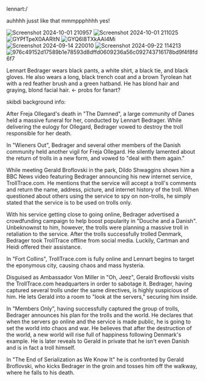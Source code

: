 lennart:/

auhhhh jusst like that mmmppphhhh yes!

![Screenshot 2024-10-01 210957](https://github.com/user-attachments/assets/4f0e48c2-8cba-498c-99a3-5dd64350b7fe)
![Screenshot 2024-10-01 211025](https://github.com/user-attachments/assets/9cef7240-8148-415e-bc5d-a57ad46db177)
![GYPfTpeX0AARltN](https://github.com/user-attachments/assets/f9493357-5582-4cc6-8350-6189dc4d6769)
![GYQ6I8TXkAAI4Mi](https://github.com/user-attachments/assets/fbad0082-4782-48b8-881d-b6a487688342)
![Screenshot 2024-09-14 220010](https://github.com/user-attachments/assets/3fa163ea-45c3-40ae-b08f-75cee0852d8f)
![Screenshot 2024-09-22 114213](https://github.com/user-attachments/assets/120e5f53-6b8c-44ec-913b-eda93c471a79)
![976c49152d17589b1e78593d8dffd0609236a56c092743716178bd9f4f8fd6f7](https://github.com/user-attachments/assets/d33fc2e8-2e6c-4768-8221-771450ef1018)

Lennart Bedrager wears black pants, a white shirt, a black tie, and black gloves. He also wears a long, black trench coat and a brown Tyrolean hat with a red feather brush and a green hatband. He has blond hair and graying, blond facial hair. <- probs for fanart?

skibdi background info:

After Freja Ollegard's death in "The Damned", a large community of Danes held a massive funeral for her, conducted by Lennart Bedrager. While delivering the eulogy for Ollegard, Bedrager vowed to destroy the troll responsible for her death.

In "Wieners Out", Bedrager and several other members of the Danish community held another vigil for Freja Ollegard. He silently lamented about the return of trolls in a new form, and vowed to "deal with them again."

While meeting Gerald Broflovski in the park, Dildo Shwaggins shows him a BBC News video featuring Bedrager announcing his new internet service, TrollTrace.com. He mentions that the service will accept a troll's comments and return the name, address, picture, and internet history of the troll. When questioned about others using the service to spy on non-trolls, he simply stated that the service is to be used on trolls only.

With his service getting close to going online, Bedrager advertised a crowdfunding campaign to help boost popularity in "Douche and a Danish". Unbeknownst to him, however, the trolls were planning a massive troll in retaliation to the service. After the trolls successfully trolled Denmark, Bedrager took TrollTrace offline from social media. Luckily, Cartman and Heidi offered their assistance.

In "Fort Collins", TrollTrace.com is fully online and Lennart begins to target the eponymous city, causing chaos and mass hysteria.

Disguised as Ambassador Von Miller in "Oh, Jeez", Gerald Broflovski visits the TrollTrace.com headquarters in order to sabotage it. Bedrager, having captured several trolls under the same directives, is highly suspicious of him. He lets Gerald into a room to "look at the servers," securing him inside.

In "Members Only", having successfully captured the group of trolls, Bedrager announces his plan for the trolls and the world. He declares that when the servers go online and the service is made public, he is going to set the world into chaos and war. He believes that after the destruction of the world, a new world will rise full of happiness following Denmark's example. He is later reveals to Gerald in private that he isn't even Danish and is in fact a troll himself.

In "The End of Serialization as We Know It" he is confronted by Gerald Broflovski, who kicks Bedrager in the groin and tosses him off the walkway, where he falls to his death.
